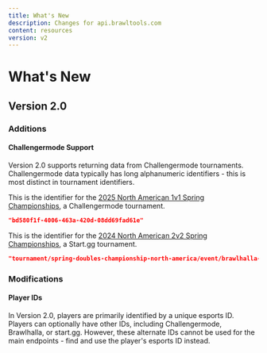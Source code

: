 ```yaml
---
title: What's New
description: Changes for api.brawltools.com
content: resources
version: v2
---
```


# What's New

## Version 2.0

### Additions

#### Challengermode Support

Version 2.0 supports returning data from Challengermode tournaments. Challengermode data typically has long alphanumeric identifiers - this is most distinct in tournament identifiers.

This is the identifier for the <a href="https://www.challengermode.com/s/Brawlhalla/tournaments/bd580f1f-4006-463a-420d-08dd69fad61e">2025 North American 1v1 Spring Championships</a>, a Challengermode tournament.

```json
"bd580f1f-4006-463a-420d-08dd69fad61e"
```

This is the identifier for the <a href="https://www.start.gg/tournament/spring-doubles-championship-north-america/events">2024 North American 2v2 Spring Championships</a>, a Start.gg tournament.

```json
"tournament/spring-doubles-championship-north-america/event/brawlhalla-championship-2v2"
```

### Modifications

#### Player IDs

In Version 2.0, players are primarily identified by a unique esports ID. Players can optionally have other IDs, including Challengermode, Brawlhalla, or start.gg. However, these alternate IDs cannot be used for the main endpoints - find and use the player's esports ID instead.
